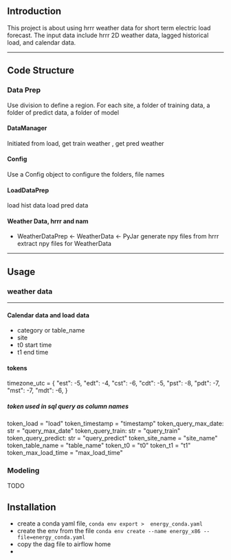 ## Introduction
This project is about using hrrr weather data for short term electric load forecast.
The input data include hrrr 2D weather data, lagged historical load, and calendar data.



----------
## Code Structure

### Data Prep
Use division to define a region.
For each site, a folder of training data, a folder of predict data, a folder of model


#### DataManager
Initiated from load, get train weather , get pred weather


#### Config
Use a Config object to configure the folders, file names

#### LoadDataPrep
load hist data
load pred data

#### Weather Data, hrrr and nam
* WeatherDataPrep <- WeatherData <- PyJar
generate npy files from hrrr
extract npy files for WeatherData

---------------------

## Usage

### weather data






------
#### Calendar data and load data

* category or table_name
* site
* t0 start time
* t1 end time

#### tokens 
timezone_utc = {
    "est": -5,
    "edt": -4,
    "cst": -6,
    "cdt": -5,
    "pst": -8,
    "pdt": -7,
    "mst": -7,
    "mdt": -6,
}
##### token used in sql query as column names
token_load = "load"
token_timestamp = "timestamp"
token_query_max_date: str = "query_max_date"
token_query_train: str = "query_train"
token_query_predict: str = "query_predict"
token_site_name = "site_name"
token_table_name = "table_name"
token_t0 = "t0"
token_t1 = "t1"
token_max_load_time = "max_load_time"

### Modeling
TODO
### 



## Installation
- create a conda yaml file, `conda env export >  energy_conda.yaml`
- create the env from the file `conda env create --name energy_x86 --file=energy_conda.yaml`
- copy the dag file to airflow home
- 